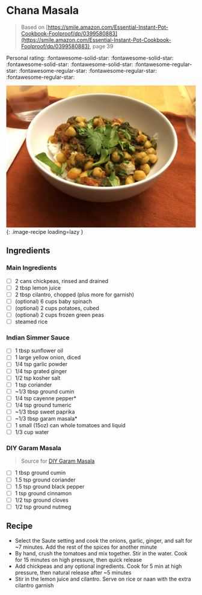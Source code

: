 # Chana Masala

> Based on [https://smile.amazon.com/Essential-Instant-Pot-Cookbook-Foolproof/dp/0399580883](https://smile.amazon.com/Essential-Instant-Pot-Cookbook-Foolproof/dp/0399580883), page 39

<!-- {cts} rating=1; (User can specify rating on scale of 1-5) -->

Personal rating: :fontawesome-solid-star: :fontawesome-solid-star: :fontawesome-solid-star: :fontawesome-solid-star: :fontawesome-regular-star: :fontawesome-regular-star: :fontawesome-regular-star: :fontawesome-regular-star:

<!-- {cte} -->

<!-- {cts} name_image=chana_masala.jpeg; (User can specify image name) -->

![chana_masala.jpeg](./chana_masala.jpeg){: .image-recipe loading=lazy }

<!-- {cte} -->

## Ingredients

### Main Ingredients

- [ ] 2 cans chickpeas, rinsed and drained
- [ ] 2 tbsp lemon juice
- [ ] 2 tbsp cilantro, chopped (plus more for garnish)
- [ ] (optional) 6 cups baby spinach
- [ ] (optional) 2 cups potatoes, cubed
- [ ] (optional) 2 cups frozen green peas
- [ ] steamed rice

### Indian Simmer Sauce

- [ ] 1 tbsp sunflower oil
- [ ] 1 large yellow onion, diced
- [ ] 1/4 tsp garlic powder
- [ ] 1/4 tsp grated ginger
- [ ] 1/2 tsp kosher salt
- [ ] 1 tsp coriander
- [ ] ~1/3 tbsp ground cumin
- [ ] 1/4 tsp cayenne pepper\*
- [ ] 1/4 tsp ground tumeric
- [ ] ~1/3 tbsp sweet paprika
- [ ] ~1/3 tbsp garam masala\*
- [ ] 1 small (15oz) can whole tomatoes and liquid
- [ ] 1/3 cup water

### DIY Garam Masala

> Source for [DIY Garam Masala](https://www.allrecipes.com/recipe/142967/easy-garam-masala/)

- [ ] 1 tbsp ground cumin
- [ ] 1.5 tsp ground coriander
- [ ] 1.5 tsp ground black pepper
- [ ] 1 tsp ground cinnamon
- [ ] 1/2 tsp ground cloves
- [ ] 1/2 tsp ground nutmeg

## Recipe

- Select the Saute setting and cook the onions, garlic, ginger, and salt for ~7 minutes. Add the rest of the spices for another minute
- By hand, crush the tomatoes and mix together. Stir in the water. Cook for 15 minutes on high pressure, then quick release
- Add chickpeas and any optional ingredients. Cook for 5 min at high pressure, then natural release after ~5 minutes
- Stir in the lemon juice and cilantro. Serve on rice or naan with the extra cilantro garnish
